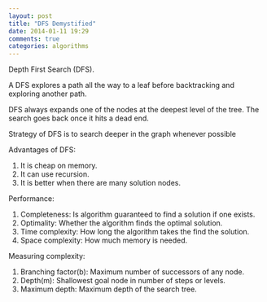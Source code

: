 ```yaml
---
layout: post
title: "DFS Demystified"
date: 2014-01-11 19:29
comments: true
categories: algorithms
---
```


Depth First Search (DFS).

A DFS explores a path all the way to a leaf before backtracking and exploring another path.

DFS always expands one of the nodes at the deepest level of the tree.
The search goes back once it hits a dead end.

Strategy of DFS is to search deeper in the graph whenever possible

Advantages of DFS:

1. It is cheap on memory.
2. It can use recursion.
3. It is better when there are many solution nodes.

Performance:

1. Completeness: Is algorithm guaranteed to find a solution if one exists.
2. Optimality: Whether the algorithm finds the optimal solution.
3. Time complexity: How long the algorithm takes the find the solution.
4. Space complexity: How much memory is needed.

Measuring complexity:

1. Branching factor(b): Maximum number of successors of any node.
2. Depth(m): Shallowest goal node in number of steps or levels.
3. Maximum depth: Maximum depth of the search tree.
